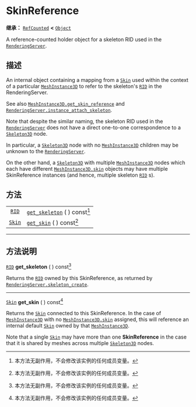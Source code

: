 <!-- ⚠ 请勿编辑本文件 ⚠ -->
<!-- 本文档使用脚本从 WeDot 引擎源码仓库生成。 -->
<!-- 生成脚本：https://github.com/WeDot-Engine/WeDot/tree/4.3/doc/tools/make_md.py； -->
<!-- 原文件：https://github.com/WeDot-Engine/WeDot/tree/4.3/doc/classes/SkinReference.xml。 -->

<div id="_class_skinreference"></div>

# SkinReference

**继承：** [`RefCounted`](class_refcounted.md) **<** [`Object`](class_object.md)

A reference-counted holder object for a skeleton RID used in the [`RenderingServer`](class_renderingserver.md).

## 描述

An internal object containing a mapping from a [`Skin`](class_skin.md) used within the context of a particular [`MeshInstance3D`](class_meshinstance3d.md) to refer to the skeleton's [`RID`](class_rid.md) in the RenderingServer.

See also [`MeshInstance3D.get_skin_reference`](class_meshinstance3d.md#class_meshinstance3d_method_get_skin_reference) and [`RenderingServer.instance_attach_skeleton`](class_renderingserver.md#class_renderingserver_method_instance_attach_skeleton).

Note that despite the similar naming, the skeleton RID used in the [`RenderingServer`](class_renderingserver.md) does not have a direct one-to-one correspondence to a [`Skeleton3D`](class_skeleton3d.md) node.

In particular, a [`Skeleton3D`](class_skeleton3d.md) node with no [`MeshInstance3D`](class_meshinstance3d.md) children may be unknown to the [`RenderingServer`](class_renderingserver.md).

On the other hand, a [`Skeleton3D`](class_skeleton3d.md) with multiple [`MeshInstance3D`](class_meshinstance3d.md) nodes which each have different [`MeshInstance3D.skin`](class_meshinstance3d.md#class_meshinstance3d_property_skin) objects may have multiple SkinReference instances (and hence, multiple skeleton [`RID`](class_rid.md) s).

## 方法

|||
|:-:|:--|
| [`RID`](class_rid.md)   | [`get_skeleton`](class_skinreference.md#class_skinreference_method_get_skeleton) ( ) const[^const] |
| [`Skin`](class_skin.md) | [`get_skin`](class_skinreference.md#class_skinreference_method_get_skin) ( ) const[^const]         |

<!-- rst-class:: classref-section-separator -->

---

## 方法说明

<div id="_class_skinreference_method_get_skeleton"></div>

[`RID`](class_rid.md) **get_skeleton** ( ) const[^const]<div id="class_skinreference_method_get_skeleton"></div>

Returns the [`RID`](class_rid.md) owned by this SkinReference, as returned by [`RenderingServer.skeleton_create`](class_renderingserver.md#class_renderingserver_method_skeleton_create).

<!-- rst-class:: classref-item-separator -->

---

<div id="_class_skinreference_method_get_skin"></div>

[`Skin`](class_skin.md) **get_skin** ( ) const[^const]<div id="class_skinreference_method_get_skin"></div>

Returns the [`Skin`](class_skin.md) connected to this SkinReference. In the case of [`MeshInstance3D`](class_meshinstance3d.md) with no [`MeshInstance3D.skin`](class_meshinstance3d.md#class_meshinstance3d_property_skin) assigned, this will reference an internal default [`Skin`](class_skin.md) owned by that [`MeshInstance3D`](class_meshinstance3d.md).

Note that a single [`Skin`](class_skin.md) may have more than one **SkinReference** in the case that it is shared by meshes across multiple [`Skeleton3D`](class_skeleton3d.md) nodes.

[^virtual]: 本方法通常需要用户覆盖才能生效。
[^const]: 本方法无副作用，不会修改该实例的任何成员变量。
[^vararg]: 本方法除了能接受在此处描述的参数外，还能够继续接受任意数量的参数。
[^constructor]: 本方法用于构造某个类型。
[^static]: 调用本方法无需实例，可直接使用类名进行调用。
[^operator]: 本方法描述的是使用本类型作为左操作数的有效运算符。
[^bitfield]: 这个值是由下列位标志构成位掩码的整数。
[^void]: 无返回值。
